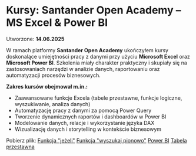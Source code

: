 # Kursy: Santander Open Academy – MS Excel & Power BI

Utworzone: **14.06.2025**



W ramach platformy **Santander Open Academy** ukończyłem kursy doskonalące umiejętności pracy z danymi przy użyciu **Microsoft Excel** oraz **Microsoft Power BI**. Szkolenia miały charakter praktyczny i skupiały się na zastosowaniach narzędzi w analizie danych, raportowaniu oraz automatyzacji procesów biznesowych.

**Zakres kursów obejmował m.in.:**

* Zaawansowane funkcje Excela (tabele przestawne, funkcje logiczne, wyszukiwanie, analiza danych)
* Automatyzację pracy z danymi za pomocą Power Query
* Tworzenie dynamicznych raportów i dashboardów w Power BI
* Modelowanie danych, relacje i wykorzystanie języka DAX
* Wizualizację danych i storytelling w kontekście biznesowym


Pobierz plik:
[Funkcja "jeżeli"](Funkcja1.xlsx)
[Funkcja "wyszukaj pionowo"](Funkcja.xlsx)
[Power BI](PowerBI.pbix)
[Tabela przestawna](Tabela.xlsx)